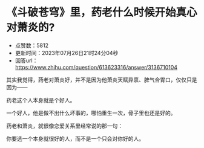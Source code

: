 # 《斗破苍穹》里，药老什么时候开始真心对萧炎的?
- 点赞数：5812
- 更新时间：2023年07月26日21时24分04秒
- 回答url：https://www.zhihu.com/question/613623316/answer/3136710104
<body>
 <p data-pid="CIncnWEO">其实我觉得，药老对萧炎好，并不是因为他萧炎天赋异禀、脾气合胃口，仅仅只是因为——</p>
 <p data-pid="lu19OVOo">药老这个人本身就是个好人。</p>
 <p data-pid="3doY-tDt">一个好人，他是做不出什么坏事的，哪怕重生一次，骨子里也还是好的。</p>
 <p data-pid="ym1itXF1">药老和萧炎，就很像恋爱关系里经常说的那一句：</p>
 <p data-pid="WREZZU50">你要选一个本身就很好的人，而不是一个只会对你好的人。</p>
</body>